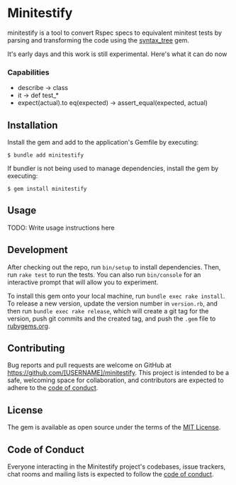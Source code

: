 # Minitestify

minitestify is a tool to convert Rspec specs to equivalent minitest tests by parsing and transforming the code using the [syntax_tree](https://github.com/ruby-syntax-tree/syntax_tree) gem.

It's early days and this work is still experimental.  Here's what it can do now

### Capabilities
- describe -> class
- it -> def test_*
- expect(actual).to eq(expected) -> assert_equal(expected, actual)

## Installation

Install the gem and add to the application's Gemfile by executing:

    $ bundle add minitestify

If bundler is not being used to manage dependencies, install the gem by executing:

    $ gem install minitestify

## Usage

TODO: Write usage instructions here

## Development

After checking out the repo, run `bin/setup` to install dependencies. Then, run `rake test` to run the tests. You can also run `bin/console` for an interactive prompt that will allow you to experiment.

To install this gem onto your local machine, run `bundle exec rake install`. To release a new version, update the version number in `version.rb`, and then run `bundle exec rake release`, which will create a git tag for the version, push git commits and the created tag, and push the `.gem` file to [rubygems.org](https://rubygems.org).

## Contributing

Bug reports and pull requests are welcome on GitHub at https://github.com/[USERNAME]/minitestify. This project is intended to be a safe, welcoming space for collaboration, and contributors are expected to adhere to the [code of conduct](https://github.com/[USERNAME]/minitestify/blob/master/CODE_OF_CONDUCT.md).

## License

The gem is available as open source under the terms of the [MIT License](https://opensource.org/licenses/MIT).

## Code of Conduct

Everyone interacting in the Minitestify project's codebases, issue trackers, chat rooms and mailing lists is expected to follow the [code of conduct](https://github.com/[USERNAME]/minitestify/blob/master/CODE_OF_CONDUCT.md).
